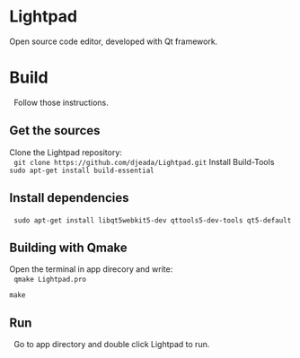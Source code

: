 # Lightpad
Open source code editor, developed with Qt framework.

<h1>Build</h1>
&nbsp;
Follow those instructions.

<h2>Get the sources</h2>
Clone the Lightpad repository: </br>
&nbsp;
<code>git clone https://github.com/djeada/Lightpad.git</code>

</h2>Install Build-Tools</h2>
&nbsp;
<code>sudo apt-get install build-essential</code>

<h2>Install dependencies</h2>
&nbsp;
<code>sudo apt-get install libqt5webkit5-dev qttools5-dev-tools qt5-default</code>
                     
<h2>Building with Qmake</h2>
Open the terminal in app direcory and write: </br>
&nbsp;
<code>qmake Lightpad.pro
&nbsp;
make</code>

<h2>Run</h2>
&nbsp;
Go to app directory and double click Lightpad to run.
